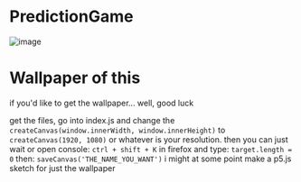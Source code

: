 # PredictionGame

![image](https://github.com/user-attachments/assets/cffd0004-0bbb-42c3-85be-0e1a99bdbaa8)


# Wallpaper of this
if you'd like to get the wallpaper... well, good luck

get the files, go into index.js and change the `createCanvas(window.innerWidth, window.innerHeight)` to `createCanvas(1920, 1080)` or whatever is your resolution.
then you can just wait or open console: `ctrl + shift + K` in firefox and type: `target.length = 0` then: `saveCanvas('THE_NAME_YOU_WANT')` i might at some point make a p5.js sketch for just the wallpaper
